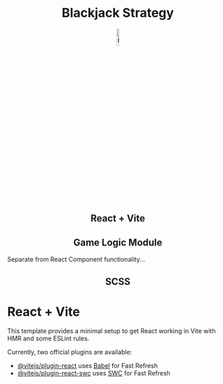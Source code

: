 <h1 align="center">Blackjack Strategy</h1>

<p align="center">
    <img src="https://toddbrentlinger.github.io/blackjack-strategy/android-chrome-192x192.png" width="10%" alt="Blackjack Strategy app icon" />
</p>

<h2 align="center">React + Vite</h2>

<p>
</p>

<h2 align="center">Game Logic Module</h2>

<p>
Separate from React Component functionality...
</p>

<h2 align="center">SCSS</h2>

<p>
</p>

# React + Vite

This template provides a minimal setup to get React working in Vite with HMR and some ESLint rules.

Currently, two official plugins are available:

- [@vitejs/plugin-react](https://github.com/vitejs/vite-plugin-react/blob/main/packages/plugin-react/README.md) uses [Babel](https://babeljs.io/) for Fast Refresh
- [@vitejs/plugin-react-swc](https://github.com/vitejs/vite-plugin-react-swc) uses [SWC](https://swc.rs/) for Fast Refresh

